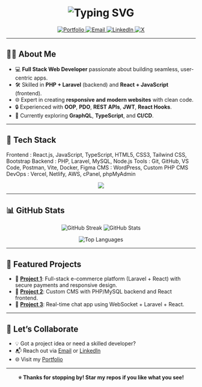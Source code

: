 <h1 align="center">
  <img src="https://readme-typing-svg.herokuapp.com?font=JetBrains+Mono&size=30&duration=3000&pause=500&color=00BFFF&center=true&vCenter=true&multiline=true&width=650&lines=Hey+there+👋;I'm+Ridoy+%7C+Full+Stack+Web+Developer;Building+Dynamic+PHP+%2B+React+Solutions" alt="Typing SVG" />
</h1>

<p align="center">
  <a href="https://your-portfolio-link.com">
    <img src="https://img.shields.io/badge/Portfolio-0A66C2?style=flat-square&logo=internet-explorer&logoColor=white" alt="Portfolio"/>
  </a>
  <a href="mailto:your-email@example.com">
    <img src="https://img.shields.io/badge/Email-EA4335?style=flat-square&logo=gmail&logoColor=white" alt="Email"/>
  </a>
  <a href="https://www.linkedin.com/in/your-linkedin">
    <img src="https://img.shields.io/badge/LinkedIn-0077B5?style=flat-square&logo=linkedin&logoColor=white" alt="LinkedIn"/>
  </a>
  <a href="https://x.com/your-x-profile">
    <img src="https://img.shields.io/badge/X-000000?style=flat-square&logo=x&logoColor=white" alt="X"/>
  </a>
</p>

---

## 👨‍💻 About Me

- 💻 **Full Stack Web Developer** passionate about building seamless, user-centric apps.
- 🛠️ Skilled in **PHP + Laravel** (backend) and **React + JavaScript** (frontend).
- 🌐 Expert in creating **responsive and modern websites** with clean code.
- 🔒 Experienced with **OOP**, **PDO**, **REST APIs**, **JWT**, **React Hooks**.
- 🚀 Currently exploring **GraphQL**, **TypeScript**, and **CI/CD**.

---

## 🧰 Tech Stack

Frontend : React.js, JavaScript, TypeScript, HTML5, CSS3, Tailwind CSS, Bootstrap
Backend : PHP, Laravel, MySQL, Node.js
Tools : Git, GitHub, VS Code, Postman, Vite, Docker, Figma
CMS : WordPress, Custom PHP CMS
DevOps : Vercel, Netlify, AWS, cPanel, phpMyAdmin


<p align="center">
  <img src="https://skillicons.dev/icons?i=php,laravel,react,mysql,js,ts,html,css,tailwind,bootstrap,wordpress,git,github,vscode,docker,aws,figma,postman" />
</p>

---

## 📊 GitHub Stats

<p align="center">
  <img src="https://github-readme-streak-stats.herokuapp.com/?user=Ridoway-git&theme=highcontrast&hide_border=true" alt="GitHub Streak" />
  <img src="https://github-readme-stats.vercel.app/api?username=Ridoway-git&show_icons=true&theme=highcontrast&hide_border=true" alt="GitHub Stats" />
</p>

<p align="center">
  <img src="https://github-readme-stats.vercel.app/api/top-langs/?username=Ridoway-git&layout=compact&theme=highcontrast&hide_border=true" alt="Top Languages" />
</p>

---

## 🌟 Featured Projects

- 🔗 [**Project 1**](https://github.com/Ridoway-git/project1): Full-stack e-commerce platform (Laravel + React) with secure payments and responsive design.
- 🔗 [**Project 2**](https://github.com/Ridoway-git/project2): Custom CMS with PHP/MySQL backend and React frontend.
- 🔗 [**Project 3**](https://github.com/Ridoway-git/project3): Real-time chat app using WebSocket + Laravel + React.

---

## 🤝 Let’s Collaborate

- 💡 Got a project idea or need a skilled developer?
- 📬 Reach out via [Email](mailto:your-email@example.com) or [LinkedIn](https://www.linkedin.com/in/your-linkedin)
- 🌐 Visit my [Portfolio](https://your-portfolio-link.com)

---

<p align="center"><strong>⭐ Thanks for stopping by! Star my repos if you like what you see!</strong></p>

